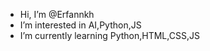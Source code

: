 -  Hi, I’m @Erfannkh
-  I’m interested in AI,Python,JS
-  I’m currently learning Python,HTML,CSS,JS

